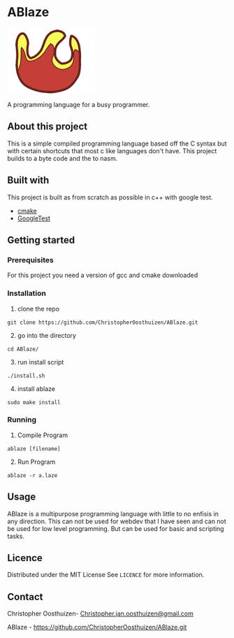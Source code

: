 # ABlaze

![logo](logo.png)

A programming language for a busy programmer.

## About this project

This is a simple compiled programming language based off the C syntax but with certain shortcuts that most c like languages don't have.
This project builds to a byte code and the to nasm.

## Built with
This project is built as from scratch as possible in c++ with google test.

- [cmake](https://cmake.org/)
- [GoogleTest](https://github.com/google/googletest)

## Getting started

### Prerequisites 

For this project you need a version of gcc and cmake downloaded

### Installation
1. clone the repo
```
git clone https://github.com/ChristopherOosthuizen/ABlaze.git
```
2. go into the directory 
```
cd ABlaze/
```
3. run install script 
```
./install.sh
```
4. install ablaze
```
sudo make install
```

### Running
1. Compile Program 
```
ablaze [filename]
```
2. Run Program 
```
ablaze -r a.laze
```
## Usage

ABlaze is a multipurpose programming language with little to no enfisis in any direction. This can not be used for webdev that I have seen and can not be used for low level programming. But can be used for basic and scripting tasks. 



## Licence 
Distributed under the MIT License See `LICENCE` for more information.  

## Contact

Christopher Oosthuizen- Christopher.jan.oosthuizen@gmail.com

ABlaze - https://github.com/ChristopherOosthuizen/ABlaze.git
